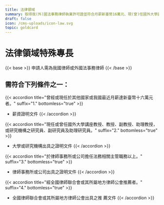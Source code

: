 ```yaml
---
title: 法律領域
summary: 取得我(外)國法事務律師執業許可證並符合月薪新臺幣16萬元、現(曾)任國外大學講座教授、教授、副教授等、於律師事務所或公司擔任法務相關主管職務以上、經中華民國律師公會全國聯合會推薦者之一。
draft: false
icon: /cms-uploads/icon-law.svg
topic: goldcard
---
```

# 法律領域特殊專長

{{< base >}}
申請人需為我國律師或外國法事務律師
{{< /base >}}

## 需符合下列條件之一：

{{< accordion title="曾經或現任於其他國家或我國最近月薪達新臺幣十六萬元者。" suffix="1." bottomless="true" >}}
* 薪資證明文件
{{< /accordion >}}

{{< accordion title="現任或曾任國外大學講座教授、教授、副教授、助理教授，或研究機構之研究員、副研究員及助理研究員。" suffix="2." bottomless="true" >}}
* 大學或研究機構出具之證明文件
{{< /accordion >}}

{{< accordion title="於律師事務所或公司擔任法務相關主管職務以上。" suffix="3." bottomless="true" >}}
* 律師事務所或公司出具之證明文件
{{< /accordion >}}

{{< accordion title="經全國律師聯合會或其所屬地方律師公會推薦者。" suffix="4." bottomless="true" >}}
* 全國律師聯合會或其所屬地方律師公會出具之推 薦文件
{{< /accordion >}}